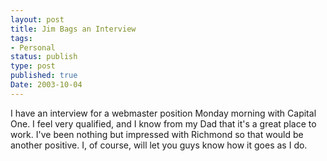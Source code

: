 ```yaml
---
layout: post
title: Jim Bags an Interview
tags:
- Personal
status: publish
type: post
published: true
Date: 2003-10-04
---
```


I have an interview for a webmaster position Monday morning with Capital One.  I feel very qualified, and I know from my Dad that it's a great place to work.  I've been nothing but impressed with Richmond so that would be another positive.  I, of course, will let you guys know how it goes as I do.
